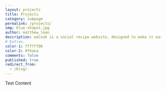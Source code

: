 ```yaml
---
layout: projects
title: Projects
category: subpage
permalink: /projects/
img: blue-shapes.jpg
author: matthew_lean
description: weCook is a social recipe website, designed to make it easy to follow and edit recipes. Recipes added to the site are open to editing by all users, allowing for multiple versions of the recipe to be made.
# Extras.
color-1: ffffff00
color-2: 0f6aea
comments: false
published: true
redirect_from:
  - /blog/
---
```


Test Content
